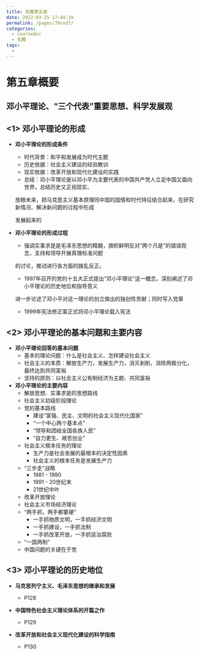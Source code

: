 ```yaml
---
title: 毛概第五章
date: 2022-03-25 17:44:19
permalink: /pages/79ced7/
categories: 
  - coursedoc
  - 毛概
tags: 
  - 
---
```

# 第五章概要

## 邓小平理论、“三个代表”重要思想、科学发展观



## <1> 邓小平理论的形成

- **邓小平理论的形成条件**

  - 时代背景：和平和发展成为时代主题
  - 历史依据：社会主义建设的经验教训
  - 现实依据：改革开放和现代化建设的实践
  - 总结：邓小平理论是以邓小平为主要代表的中国共产党人立足中国又面向世界，总结历史又正视现实、

  放眼未来，把马克思主义基本原理同中国的国情和时代特征结合起来，在研究新情况、解决新问题的过程中形成

  发展起来的

  

- **邓小平理论的形成过程**

  - 强调实事求是是毛泽东思想的精髓，旗帜鲜明反对“两个凡是”的错误观念，支持和领导开展真理标准问题

  的讨论，推动进行各方面的拨乱反正。

  - 1997年召开的党的十五大正式提出“邓小平理论”这一概念，深刻阐述了邓小平理论的历史地位和指导意义

  进一步论述了邓小平对这一理论的创立做出的独创性贡献；同时写入党章

  - 1999年宪法修正案正式将邓小平理论载入宪法



## <2> 邓小平理论的基本问题和主要内容

- **邓小平理论回答的基本问题**
  - 基本的理论问题：什么是社会主义、怎样建设社会主义
  - 社会主义的本质：解放生产力，发展生产力，消灭剥削，消除两极分化，最终达到共同富裕
  - 坚持的原则：以社会主义公有制经济为主题、共同富裕
- **邓小平理论的主要内容**
  - 解放思想、实事求是的思想路线
  - 社会主义初级阶段理论
  - 党的基本路线
    - 建设“富强、民主、文明的社会主义现代化国家”
    - “一个中心两个基本点”
    - “领导和团结全国各族人民”
    - “自力更生、艰苦创业”
  - 社会主义根本任务的理论
    - 生产力是社会发展的最根本的决定性因素
    - 社会主义的根本任务是发展生产力
  - “三步走"战略
    - 1981 - 1990
    - 1991 - 20世纪末
    - 21世纪中叶
  - 改革开放理论
  - 社会主义市场经济理论
  - “两手抓，两手都要硬”
    - 一手抓物质文明，一手抓经济文明
    - 一手抓建设，一手抓法制
    - 一手抓改革开放，一手抓惩治腐败
  - “一国两制”
  - 中国问题的关键在于党



## <3> 邓小平理论的历史地位

- **马克思列宁主义、毛泽东思想的继承和发展**

  - P128

- **中国特色社会主义理论体系的开篇之作**

  - P129

- **改革开放和社会主义现代化建设的科学指南**

  - P130

  



